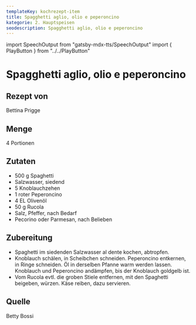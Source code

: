 ```yaml
---
templateKey: kochrezept-item
title: Spagghetti aglio, olio e peperoncino
kategorie: 2. Hauptspeisen
seodescription: Spagghetti aglio, olio e peperoncino
---
```

import SpeechOutput from "gatsby-mdx-tts/SpeechOutput"
import { PlayButton } from "../../PlayButton"

<SpeechOutput id="kochrezept-bettina-prigge-spaghetti-aglio-olio-peperoncino" customPlayButton={PlayButton}>

# Spagghetti aglio, olio e peperoncino

## Rezept von

Bettina Prigge

## Menge
4 Portionen

## Zutaten
- 500 g Spaghetti
- Salzwasser, siedend
- 5 Knoblauchzehen
- 1 roter Peperoncino
- 4 EL Olivenöl
- 50 g Rucola
- Salz, Pfeffer, nach Bedarf
- Pecorino oder Parmesan, nach
Belieben


## Zubereitung
- Spaghetti im siedenden Salzwasser al dente kochen, abtropfen.
- Knoblauch schälen, in Scheibchen schneiden. Peperoncino
entkernen, in Ringe schneiden. Öl in derselben Pfanne warm
werden lassen. Knoblauch und Peperoncino andämpfen, bis der
Knoblauch goldgelb ist.
- Vom Rucola evtl. die groben Stiele entfernen, mit den Spaghetti
beigeben, würzen. Käse reiben, dazu servieren.

## Quelle
Betty Bossi

</SpeechOutput>
